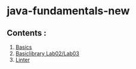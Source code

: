 # java-fundamentals-new

## Contents :

1. [Basics](./basics/basics.md)
2. [Basiclibrary Lab02/Lab03](basiclibrary/basiclibrary.md)
3. [Linter](./linter/linter.md)